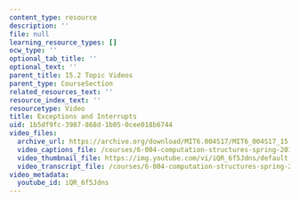 ```yaml
---
content_type: resource
description: ''
file: null
learning_resource_types: []
ocw_type: ''
optional_tab_title: ''
optional_text: ''
parent_title: 15.2 Topic Videos
parent_type: CourseSection
related_resources_text: ''
resource_index_text: ''
resourcetype: Video
title: Exceptions and Interrupts
uid: 1b5df9fc-3987-868d-1b05-0cee018b6744
video_files:
  archive_url: https://archive.org/download/MIT6.004S17/MIT6_004S17_15-02-05_300k.mp4
  video_captions_file: /courses/6-004-computation-structures-spring-2017/75646746d4d956b7b7943ac12e89d070_iQR_6f5Jdns.vtt
  video_thumbnail_file: https://img.youtube.com/vi/iQR_6f5Jdns/default.jpg
  video_transcript_file: /courses/6-004-computation-structures-spring-2017/51fdb516a887cfba91f726575983bece_iQR_6f5Jdns.pdf
video_metadata:
  youtube_id: iQR_6f5Jdns
---
```

